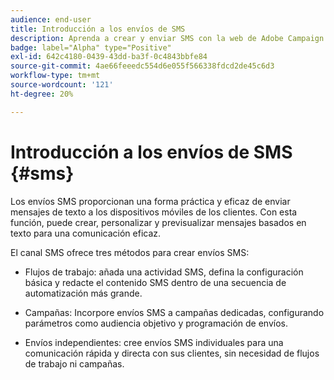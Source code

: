 ```yaml
---
audience: end-user
title: Introducción a los envíos de SMS
description: Aprenda a crear y enviar SMS con la web de Adobe Campaign
badge: label="Alpha" type="Positive"
exl-id: 642c4180-0439-43dd-ba3f-0c4843bbfe84
source-git-commit: 4ae66feeedc554d6e055f566338fdcd2de45c6d3
workflow-type: tm+mt
source-wordcount: '121'
ht-degree: 20%

---
```


# Introducción a los envíos de SMS {#sms}

Los envíos SMS proporcionan una forma práctica y eficaz de enviar mensajes de texto a los dispositivos móviles de los clientes. Con esta función, puede crear, personalizar y previsualizar mensajes basados en texto para una comunicación eficaz.

El canal SMS ofrece tres métodos para crear envíos SMS:

* Flujos de trabajo: añada una actividad SMS, defina la configuración básica y redacte el contenido SMS dentro de una secuencia de automatización más grande.

* Campañas: Incorpore envíos SMS a campañas dedicadas, configurando parámetros como audiencia objetivo y programación de envíos.

* Envíos independientes: cree envíos SMS individuales para una comunicación rápida y directa con sus clientes, sin necesidad de flujos de trabajo ni campañas.

<!--
<table style="table-layout:fixed"><tr style="border: 0;">
<td>
<a href="create-sms.md">
<img alt="Lead" src="">
</a>
<div><a href="create-sms.md"><strong>Create an SMS message</strong>
</div>
<p>
</td>
<td>
<a href="">
<img alt="Infrequent" src="">
</a>
<div>
<a href=""><strong>Send an SMS message</strong></a>
</div>
<p></td>
<td>
<a href="">
<img alt="Validation" src="">
</a>
<div>
<a href=""><strong>SMS opt-out management</strong></a>
</div>
<p>
</td>
</tr></table>
-->
